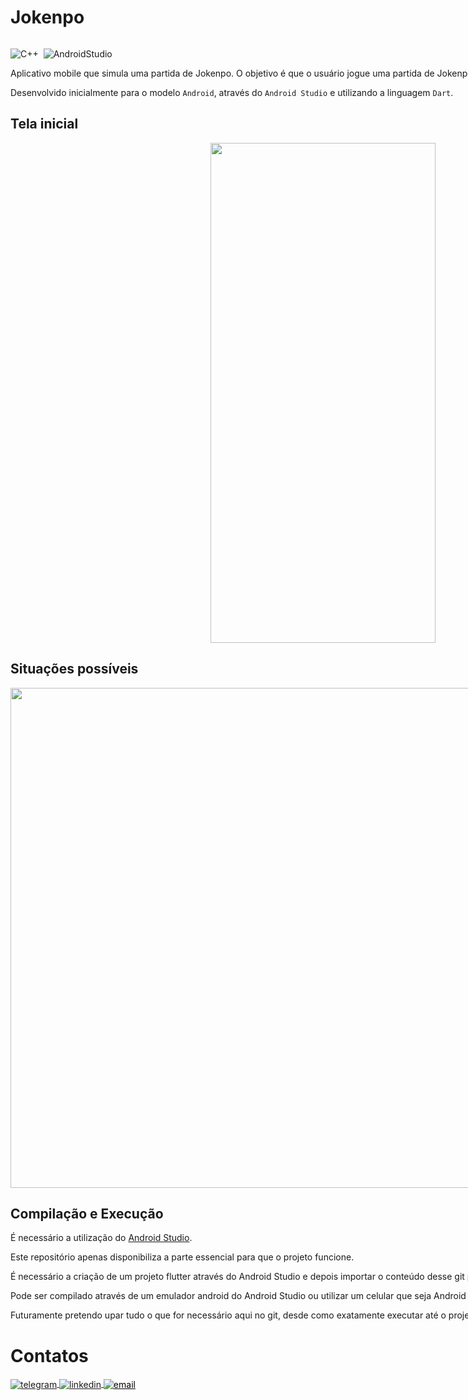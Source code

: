# Jokenpo

<p>
<div style="display: inline-block;">

![C++](https://img.shields.io/badge/-Dart-05122A?style=flat&logo=Dart)&nbsp;
![AndroidStudio](https://img.shields.io/badge/-AndroidStudio-05122A?style=flat&logo=AndroidStudio)&nbsp;

</p>

<p align="justify">

Aplicativo mobile que simula uma partida de Jokenpo. O objetivo é que o usuário jogue uma partida de Jokenpo sozinho.

Desenvolvido inicialmente para o modelo `Android`, através do `Android Studio` e utilizando a linguagem `Dart`.

</p>

## Tela inicial

<p align="center">
  
<img src="https://" width="360" height="800">

</p>

## Situações possíveis

<p align="center">
  
<img src="https://" width="1000" height="800">

</p> 

## Compilação e Execução

É necessário a utilização do [Android Studio](https://developer.android.com/studio).

Este repositório apenas disponibiliza a parte essencial para que o projeto funcione. 

É necessário a criação de um projeto flutter através do Android Studio e depois importar o conteúdo desse git para seu projeto e então executar.

Pode ser compilado através de um emulador android do Android Studio ou utilizar um celular que seja Android para emular o aplicativo.

Futuramente pretendo upar tudo o que for necessário aqui no git, desde como exatamente executar até o projeto inteiro, com todas as pastas.



# Contatos

<div style="display: inline-block;">

<a href="https://t.me/phpdias" target="_blank">
  <img align="center" src="https://img.shields.io/badge/-phpdias-05122A?style=flat&logo=telegram" alt="telegram"/>
</a>
  
<a href="https://linkedin.com/in/phpd" target="_blank">
  <img align="center" src="https://img.shields.io/badge/-phpd-05122A?style=flat&logo=linkedin" alt="linkedin"/>
</a>

<a style="color:black" href="mailto:phpdias@outlook.com?subject=[GitHub]%20Jokenpo%20App%20Page">
 <img align="center" src="https://img.shields.io/badge/-phpdias@outlook.com-05122A?style=flat&logo=email" alt="email"/>
</a>

</div>




